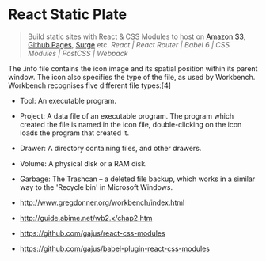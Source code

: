 # React Static Plate

> Build static sites with React & CSS Modules to host on [Amazon S3](https://aws.amazon.com/s3/), [Github Pages](https://pages.github.com/), [Surge](https://surge.sh/) etc.
> *React | React Router | Babel 6 | CSS Modules | PostCSS | Webpack*

The .info file contains the icon image and its spatial position within its parent window. The icon also specifies the type of the file, as used by Workbench. Workbench recognises five different file types:[4]

* Tool: An executable program.
* Project: A data file of an executable program. The program which created the file is named in the icon file, double-clicking on the icon loads the program that created it.
* Drawer: A directory containing files, and other drawers.
* Volume: A physical disk or a RAM disk.
* Garbage: The Trashcan – a deleted file backup, which works in a similar way to the 'Recycle bin' in Microsoft Windows.

* http://www.gregdonner.org/workbench/index.html
* http://guide.abime.net/wb2.x/chap2.htm

* https://github.com/gajus/react-css-modules
* https://github.com/gajus/babel-plugin-react-css-modules
